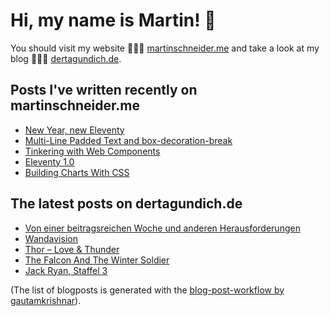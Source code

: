# Hi, my name is Martin! 👋 
You should visit my website 👨🏼‍💻  [martinschneider.me](https://martinschneider.me) and take a look at my blog 🤷🏼‍♂️ [dertagundich.de](https://www.dertagundich.de).

## Posts I've written recently on martinschneider.me
<!-- MSME-POST-LIST:START -->
- [New Year, new Eleventy](https://martinschneider.me/articles/new-year-new-eleventy/)
- [Multi-Line Padded Text and box-decoration-break](https://martinschneider.me/articles/multi-line-padded-text-and-box-decoration-break/)
- [Tinkering with Web Components](https://martinschneider.me/articles/tinkering-with-web-components/)
- [Eleventy 1.0](https://martinschneider.me/articles/eleventy-1-0/)
- [Building Charts With CSS](https://martinschneider.me/articles/building-charts-with-css/)
<!-- MSME-POST-LIST:END -->

## The latest posts on dertagundich.de
<!-- DTUI-POST-LIST:START -->
- [Von einer beitragsreichen Woche und anderen Herausforderungen](https://www.dertagundich.de/2023/02/12/von-einer-beitragsreichen-woche-und-anderen-herausforderungen/)
- [Wandavision](https://www.dertagundich.de/2023/02/11/wandavision/)
- [Thor – Love &amp; Thunder](https://www.dertagundich.de/2023/02/10/thor-love-thunder/)
- [The Falcon And The Winter Soldier](https://www.dertagundich.de/2023/02/09/the-falcon-and-the-winter-soldier/)
- [Jack Ryan, Staffel 3](https://www.dertagundich.de/2023/02/08/jack-ryan-staffel-3/)
<!-- DTUI-POST-LIST:END -->

(The list of blogposts is generated with the [blog-post-workflow by gautamkrishnar](https://github.com/gautamkrishnar/blog-post-workflow)).
